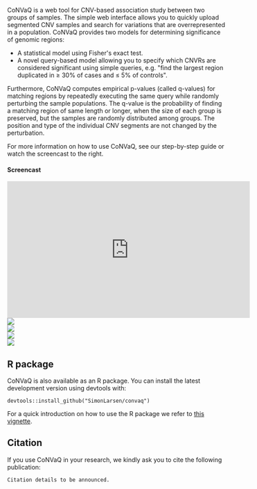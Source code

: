<div class="row">
<div class="col-sm-8">
<p>CoNVaQ is a web tool for CNV-based association study between two groups of samples. The simple web interface allows you to quickly upload segmented CNV samples and search for variations that are overrepresented in a population. CoNVaQ provides two models for determining significance of genomic regions:</p>
<ul>
<li>A statistical model using Fisher's exact test.</li>
<li>A novel query-based model allowing you to specify which CNVRs are considered significant using simple queries, e.g. "find the largest region duplicated in ≥ 30% of cases and ≤ 5% of controls".</li>
</ul>
<p>Furthermore, CoNVaQ computes empirical p-values (called q-values) for matching regions by repeatedly executing the same query while randomly perturbing the sample populations. The q-value is the probability of finding a matching region of same length or longer, when the size of each group is preserved, but the samples are randomly distributed among groups. The position and type of the individual CNV segments are not changed by the perturbation.</p>

<p>For more information on how to use CoNVaQ, see our step-by-step guide or watch the screencast to the right.</p>
</div>
<div class="col-sm-4">
<h4>Screencast</h4>
<div class="embed-responsive embed-responsive-16by9" >
<iframe class="embed-responsive-item" width="560" height="315" src="https://www.youtube.com/embed/eaF_5sQsdDg" frameborder="0" allowfullscreen>
</iframe>
</div>
</div>
</div>

<div class="row">
<div class="col-sm-3 col-xs-6"><a href="images/screen1.png" target="_blank" class="thumbnail"><img src="images/screen1_thumb.png" class="img-responsive"></a></div>
<div class="col-sm-3 col-xs-6"><a href="images/screen2.png" target="_blank" class="thumbnail"><img src="images/screen2_thumb.png" class="img-responsive"></a></div>
<div class="col-sm-3 col-xs-6"><a href="images/screen3.png" target="_blank" class="thumbnail"><img src="images/screen3_thumb.png" class="img-responsive"></a></div>
<div class="col-sm-3 col-xs-6"><a href="images/screen4.png" target="_blank" class="thumbnail"><img src="images/screen4_thumb.png" class="img-responsive"></a></div>
</div>

## R package

CoNVaQ is also available as an R package. You can install the latest development version using devtools with:

```
devtools::install_github("SimonLarsen/convaq")
```

For a quick introduction on how to use the R package we refer to <a href="vignettes/introduction.html" target="_blank">this vignette</a>.

## Citation

If you use CoNVaQ in your research, we kindly ask you to cite the following publication:

```
Citation details to be announced.
```

